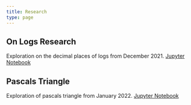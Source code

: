 ```yaml
---
title: Research
type: page
---
```


## On Logs Research
Exploration on the decimal places of logs from December 2021.
[Jupyter Notebook](/research/on-logs-research)

## Pascals Triangle
Exploration of pascals triangle from January 2022.
[Jupyter Notebook](/research/pascals-triangle)
